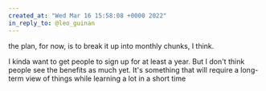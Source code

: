 ```yaml
---
created_at: "Wed Mar 16 15:58:08 +0000 2022"
in_reply_to: @leo_guinan
---
```


the plan, for now, is to break it up into monthly chunks, I think.

I kinda want to get people to sign up for at least a year. But I don't think people see the benefits as much yet.  It's something that will require a long-term view of things while learning a lot in a short time